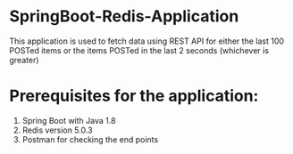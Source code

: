 # SpringBoot-Redis-Application
This application is used to fetch data using REST API for either the last 100 POSTed items or the items POSTed in the last 2 seconds (whichever is greater)

# Prerequisites for the application:
1. Spring Boot with Java 1.8
2. Redis version 5.0.3
3. Postman for checking the end points
